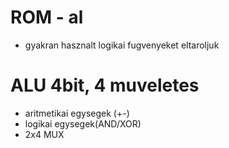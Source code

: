 # ROM - al
- gyakran hasznalt logikai fugvenyeket eltaroljuk

# ALU 4bit, 4 muveletes
- aritmetikai egysegek (+-)
- logikai egysegek(AND/XOR)
- 2x4 MUX